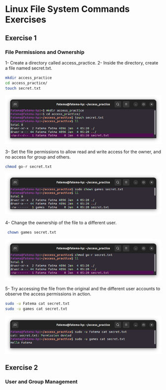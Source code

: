 # Linux File System Commands Exercises

## Exercise 1 ## 
### File Permissions and Ownership ###
1- Create a directory called access_practice.
2- Inside the directory, create a file named secret.txt.
```bash
mkdir access_practice
cd access_practice/
touch secret.txt
```
![Terminal](Images/1.png)

3- Set the file permissions to allow read and write access for the owner, and no access for group and others.
```bash
chmod go-r secret.txt 
```
![Terminal](Images/3.png)

4- Change the ownership of the file to a different user.
```bash
 chown games secret.txt
```
![Terminal](Images/2.png)

5- Try accessing the file from the original and the different user accounts to observe the access permissions in action.
```bash
sudo -u Fatema cat secret.txt
sudo -u games cat secret.txt
```
![Terminal](Images/4.png)


## Exercise 2 ## 
### User and Group Management ###
